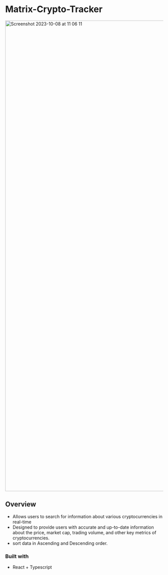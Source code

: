 # Matrix-Crypto-Tracker

<img width="1497" alt="Screenshot 2023-10-08 at 11 06 11" src="https://github.com/rushilBhatt-lab/cryptocurrencies-tracker/assets/121129252/02ef516e-4df7-43c0-be0b-9834257392d9">

## Overview

- Allows users to search for information about various cryptocurrencies in real-time
- Designed to provide users with accurate and up-to-date information about the price, market cap, trading volume, and other key metrics of cryptocurrencies.
- sort data in Ascending and Descending order.

### Built with

- React + Typescript 
